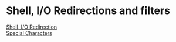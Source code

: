 # Shell, I/O Redirections and filters

[Shell, I/O Redirection](http://linuxcommand.org/lc3_lts0070.php)  
[Special Characters](http://mywiki.wooledge.org/BashGuide/SpecialCharacters)
